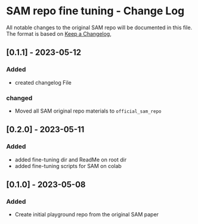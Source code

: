 # SAM repo fine tuning - Change Log
All notable changes to the original SAM repo will be documented in this file.
The format is based on [Keep a Changelog](https://keepachangelog.com/en/1.0.0/),

## [0.1.1] - 2023-05-12
### Added
- created changelog File

### changed
- Moved all SAM original repo materials to ```official_sam_repo```


## [0.2.0] - 2023-05-11
### Added
- added fine-tuning dir and ReadMe on root dir
- added fine-tuning scripts for SAM on colab


## [0.1.0] - 2023-05-08
### Added
- Create initial playground repo from the original SAM paper